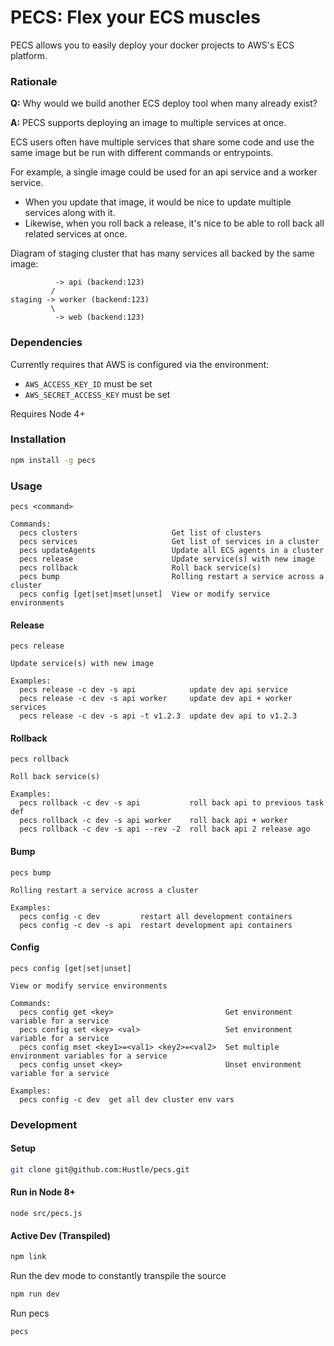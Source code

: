PECS: Flex your ECS muscles
===========================

PECS allows you to easily deploy your docker projects to AWS's ECS platform.

### Rationale

**Q:** Why would we build another ECS deploy tool when many already exist?

**A:** PECS supports deploying an image to multiple services at once.

ECS users often have multiple services that share some code and use
the same image but be run with different commands or entrypoints.

For example, a single image could be used for an api service and a worker service.

 - When you update that image, it would be nice to update multiple services
along with it.
 - Likewise, when you roll back a release, it's nice to be able
to roll back all related services at once.


Diagram of staging cluster that has many services all backed by the same image:
```
          -> api (backend:123)
         /
staging -> worker (backend:123)
         \
          -> web (backend:123)
```

### Dependencies

Currently requires that AWS is configured via the environment:
  - `AWS_ACCESS_KEY_ID` must be set
  - `AWS_SECRET_ACCESS_KEY` must be set

Requires Node 4+

### Installation ###

```sh
npm install -g pecs
```

### Usage ###

```
pecs <command>

Commands:
  pecs clusters                     Get list of clusters
  pecs services                     Get list of services in a cluster
  pecs updateAgents                 Update all ECS agents in a cluster
  pecs release                      Update service(s) with new image
  pecs rollback                     Roll back service(s)
  pecs bump                         Rolling restart a service across a cluster
  pecs config [get|set|mset|unset]  View or modify service environments
```

#### Release ####
```
pecs release

Update service(s) with new image

Examples:
  pecs release -c dev -s api            update dev api service
  pecs release -c dev -s api worker     update dev api + worker services
  pecs release -c dev -s api -t v1.2.3  update dev api to v1.2.3
```

#### Rollback ####
```
pecs rollback

Roll back service(s)

Examples:
  pecs rollback -c dev -s api           roll back api to previous task def
  pecs rollback -c dev -s api worker    roll back api + worker
  pecs rollback -c dev -s api --rev -2  roll back api 2 release ago
```

#### Bump ####
```
pecs bump

Rolling restart a service across a cluster

Examples:
  pecs config -c dev         restart all development containers
  pecs config -c dev -s api  restart development api containers
```

#### Config ####
```
pecs config [get|set|unset]

View or modify service environments

Commands:
  pecs config get <key>                         Get environment variable for a service
  pecs config set <key> <val>                   Set environment variable for a service
  pecs config mset <key1>=<val1> <key2>=<val2>  Set multiple environment variables for a service
  pecs config unset <key>                       Unset environment variable for a service

Examples:
  pecs config -c dev  get all dev cluster env vars
```

### Development

#### Setup ####

```sh
git clone git@github.com:Hustle/pecs.git
```

#### Run in Node 8+ ####

```
node src/pecs.js
```

#### Active Dev (Transpiled) ####

```sh
npm link
```

Run the dev mode to constantly transpile the source
```sh
npm run dev
```

Run pecs
```sh
pecs
```
